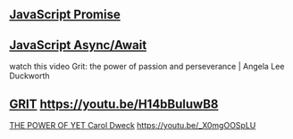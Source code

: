 ## [JavaScript Promise](https://www.youtube.com/watch?v=Wx2o-lnS8Bk)


## [JavaScript Async/Await](https://www.youtube.com/watch?v=TeX-ecZH7Z8&list=PL1TrjkMQ8UbUfI0MCRTOjRWZ-wI_BuHbN&index=2)

 watch this video Grit: the power of passion and perseverance | Angela Lee Duckworth
## [GRIT](https://youtu.be/H14bBuluwB8) <https://youtu.be/H14bBuluwB8>

[THE POWER OF YET Carol Dweck](https://youtu.be/_X0mgOOSpLU) <https://youtu.be/_X0mgOOSpLU>
